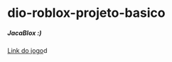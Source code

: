 # dio-roblox-projeto-basico
##### JacaBlox :)

[Link do jogo](https://www.roblox.com/games/86875062995795/Palco-noturno)d
